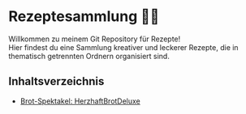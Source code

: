 # Rezeptesammlung 🍲🍰

Willkommen zu meinem Git Repository für Rezepte!  
Hier findest du eine Sammlung kreativer und leckerer Rezepte, die in thematisch getrennten Ordnern organisiert sind.

## Inhaltsverzeichnis

- [Brot-Spektakel: HerzhaftBrotDeluxe](brot-spektakel-herzhaftbrotdeluxe.md)
